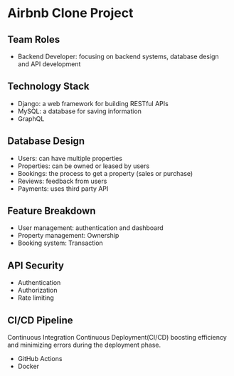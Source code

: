 # Airbnb Clone Project


## Team Roles
- Backend Developer: focusing on backend systems, database design and API development

## Technology Stack
- Django: a web framework for building RESTful APIs
- MySQL: a database for saving information
- GraphQL

## Database Design
- Users: can have multiple properties
- Properties: can be owned or leased by users
- Bookings: the process to get a property (sales or purchase)
- Reviews: feedback from users
- Payments: uses third party API

## Feature Breakdown
- User management: authentication and dashboard
- Property management: Ownership
- Booking system: Transaction

## API Security
- Authentication
- Authorization
- Rate limiting

## CI/CD Pipeline
Continuous Integration Continuous Deployment(CI/CD) boosting efficiency and minimizing errors during the deployment phase.
- GitHub Actions
- Docker